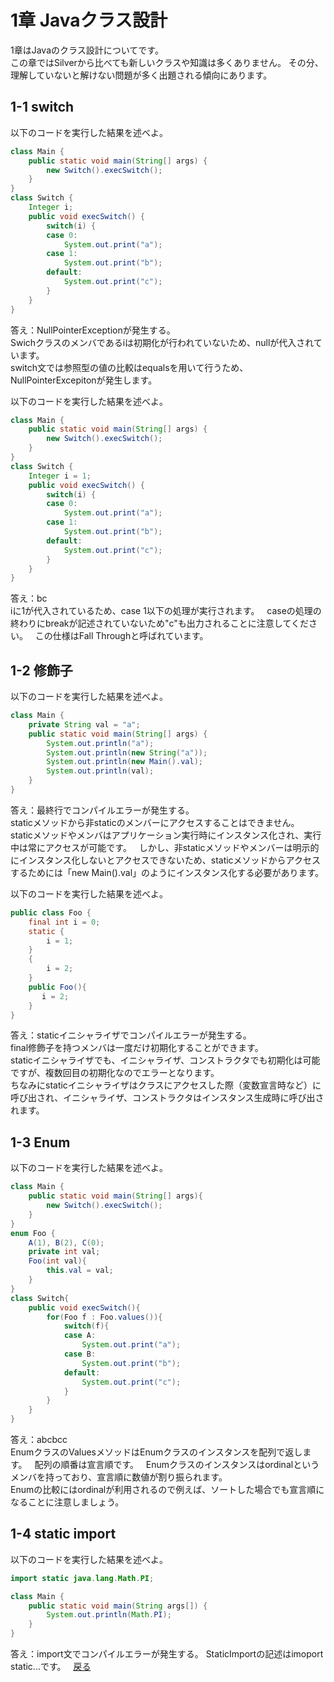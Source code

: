 # 1章 Javaクラス設計

1章はJavaのクラス設計についてです。  
この章ではSilverから比べても新しいクラスや知識は多くありません。
その分、理解していないと解けない問題が多く出題される傾向にあります。  
## 1-1 switch
以下のコードを実行した結果を述べよ。
```java
class Main {
    public static void main(String[] args) {
        new Switch().execSwitch();
    }
}
class Switch {
    Integer i;
    public void execSwitch() {
        switch(i) {
        case 0:
            System.out.print("a");
        case 1:
            System.out.print("b");
        default:
            System.out.print("c");
        }
    }
}
```  
答え：NullPointerExceptionが発生する。  
Swichクラスのメンバであるiは初期化が行われていないため、nullが代入されています。  
switch文では参照型の値の比較はequalsを用いて行うため、NullPointerExcepitonが発生します。  
  
    
以下のコードを実行した結果を述べよ。
```java
class Main {
    public static void main(String[] args) {
        new Switch().execSwitch();
    }
}
class Switch {
    Integer i = 1;
    public void execSwitch() {
        switch(i) {
        case 0:
            System.out.print("a");
        case 1:
            System.out.print("b");
        default:
            System.out.print("c");
        }
    }
}
```
答え：bc  
iに1が代入されているため、case 1以下の処理が実行されます。  
caseの処理の終わりにbreakが記述されていないため"c"も出力されることに注意してください。  
この仕様はFall Throughと呼ばれています。  

## 1-2 修飾子
以下のコードを実行した結果を述べよ。
```java
class Main {
    private String val = "a";
    public static void main(String[] args) {
        System.out.println("a");
        System.out.println(new String("a"));
        System.out.println(new Main().val);
        System.out.println(val);
    }
}
```  
答え：最終行でコンパイルエラーが発生する。  
staticメソッドから非staticのメンバーにアクセスすることはできません。  
staticメソッドやメンバはアプリケーション実行時にインスタンス化され、実行中は常にアクセスが可能です。    
しかし、非staticメソッドやメンバーは明示的にインスタンス化しないとアクセスできないため、staticメソッドからアクセスするためには「new Main().val」のようにインスタンス化する必要があります。  
  
  
以下のコードを実行した結果を述べよ。
```java
public class Foo {
    final int i = 0;
    static {
        i = 1;
    }
    {
        i = 2;
    }
    public Foo(){
       i = 2;
    }
}
```
答え：staticイニシャライザでコンパイルエラーが発生する。  
final修飾子を持つメンバは一度だけ初期化することができます。  
staticイニシャライザでも、イニシャライザ、コンストラクタでも初期化は可能ですが、複数回目の初期化なのでエラーとなります。  
ちなみにstaticイニシャライザはクラスにアクセスした際（変数宣言時など）に呼び出され、イニシャライザ、コンストラクタはインスタンス生成時に呼び出されます。

## 1-3 Enum
以下のコードを実行した結果を述べよ。
```java
class Main {
    public static void main(String[] args){
        new Switch().execSwitch();
    }
}
enum Foo {
    A(1), B(2), C(0);
    private int val;
    Foo(int val){
        this.val = val;
    }
}
class Switch{
    public void execSwitch(){
        for(Foo f : Foo.values()){
            switch(f){
            case A:
                System.out.print("a");
            case B:
                System.out.print("b");
            default:
                System.out.print("c");
            }
        }
    }
}
```
答え：abcbcc  
EnumクラスのValuesメソッドはEnumクラスのインスタンスを配列で返します。  
配列の順番は宣言順です。  
Enumクラスのインスタンスはordinalというメンバを持っており、宣言順に数値が割り振られます。  
Enumの比較にはordinalが利用されるので例えば、ソートした場合でも宣言順になることに注意しましょう。  

## 1-4 static import
以下のコードを実行した結果を述べよ。
```java
import static java.lang.Math.PI;

class Main {
	public static void main(String args[]) {
		System.out.println(Math.PI);
	}
}
```  
答え：import文でコンパイルエラーが発生する。
StaticImportの記述はimoport static...です。  
[戻る](https://github.com/sanotyan1202/JavaGold)

